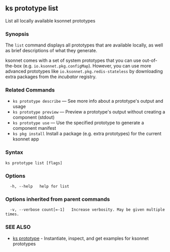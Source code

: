## ks prototype list

List all locally available ksonnet prototypes

### Synopsis


The `list` command displays all prototypes that are available locally, as
well as brief descriptions of what they generate.

ksonnet comes with a set of system prototypes that you can use out-of-the-box
(e.g. `io.ksonnet.pkg.configMap`). However, you can use more advanced
prototypes like `io.ksonnet.pkg.redis-stateless` by downloading extra packages
from the *incubator* registry.

### Related Commands

* `ks prototype describe` — See more info about a prototype's output and usage
* `ks prototype preview` — Preview a prototype's output without creating a component (stdout)
* `ks prototype use` — Use the specified prototype to generate a component manifest
* `ks pkg install` Install a package (e.g. extra prototypes) for the current ksonnet app

### Syntax


```
ks prototype list [flags]
```

### Options

```
  -h, --help   help for list
```

### Options inherited from parent commands

```
  -v, --verbose count[=-1]   Increase verbosity. May be given multiple times.
```

### SEE ALSO

* [ks prototype](ks_prototype.md)	 - Instantiate, inspect, and get examples for ksonnet prototypes

